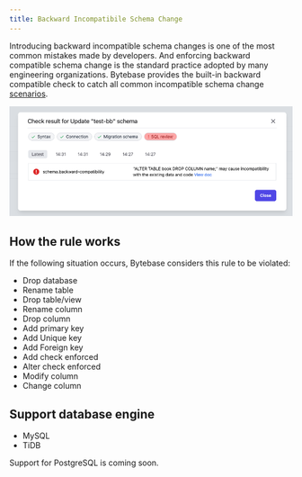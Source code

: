 ```yaml
---
title: Backward Incompatibile Schema Change
---
```


Introducing backward incompatible schema changes is one of the most common mistakes made by developers. And enforcing backward compatible schema change is the standard practice adopted by many engineering organizations. Bytebase provides the built-in backward compatible check to catch all common incompatible schema change [scenarios](https://www.bytebase.com/doc/error#backward-incompatible-migration).

![schema-review-schema-backward-compatibility](/static/docs-assets/schema-review-schema-backward-compatibility.webp)

## How the rule works

If the following situation occurs, Bytebase considers this rule to be violated:
- Drop database
- Rename table
- Drop table/view
- Rename column
- Drop column
- Add primary key
- Add Unique key
- Add Foreign key
- Add check enforced
- Alter check enforced
- Modify column
- Change column

## Support database engine

- MySQL
- TiDB

Support for PostgreSQL is coming soon.